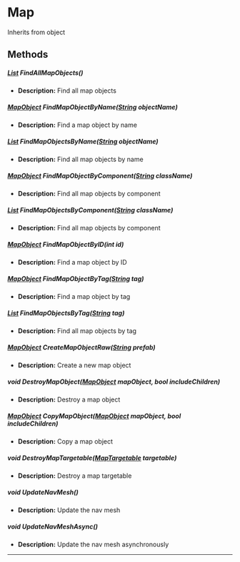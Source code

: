 # Map
Inherits from object
## Methods
##### [List](../objects/List.md) FindAllMapObjects()
- **Description:** Find all map objects
##### [MapObject](../objects/MapObject.md) FindMapObjectByName([String](../static/String.md) objectName)
- **Description:** Find a map object by name
##### [List](../objects/List.md) FindMapObjectsByName([String](../static/String.md) objectName)
- **Description:** Find all map objects by name
##### [MapObject](../objects/MapObject.md) FindMapObjectByComponent([String](../static/String.md) className)
- **Description:** Find all map objects by component
##### [List](../objects/List.md) FindMapObjectsByComponent([String](../static/String.md) className)
- **Description:** Find all map objects by component
##### [MapObject](../objects/MapObject.md) FindMapObjectByID(int id)
- **Description:** Find a map object by ID
##### [MapObject](../objects/MapObject.md) FindMapObjectByTag([String](../static/String.md) tag)
- **Description:** Find a map object by tag
##### [List](../objects/List.md) FindMapObjectsByTag([String](../static/String.md) tag)
- **Description:** Find all map objects by tag
##### [MapObject](../objects/MapObject.md) CreateMapObjectRaw([String](../static/String.md) prefab)
- **Description:** Create a new map object
##### void DestroyMapObject([MapObject](../objects/MapObject.md) mapObject, bool includeChildren)
- **Description:** Destroy a map object
##### [MapObject](../objects/MapObject.md) CopyMapObject([MapObject](../objects/MapObject.md) mapObject, bool includeChildren)
- **Description:** Copy a map object
##### void DestroyMapTargetable([MapTargetable](../objects/MapTargetable.md) targetable)
- **Description:** Destroy a map targetable
##### void UpdateNavMesh()
- **Description:** Update the nav mesh
##### void UpdateNavMeshAsync()
- **Description:** Update the nav mesh asynchronously

---


